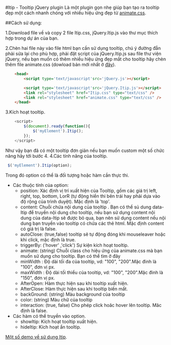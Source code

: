 #Itip - Tooltip jQuery plugin
Là một plugin gọn nhẹ  giúp bạn tạo ra tooltip đẹp một cách nhanh chóng với nhiều hiệu ứng đẹp từ [animate.css](http://daneden.github.io/animate.css/).

##Cách sử dụng: 

1.Download file về và copy 2 file Itip.css, jQuery.Itip.js vào thư mục thích hợp trong dự án của bạn.

2.Chèn hai file này vào file html bạn cần sử dụng tooltip, chú ý đường đẫn phải sửa lại cho phù hợp, phải đặt script của jQuery.Itip.js sau file thư viện jQuery, nếu bạn muốn có thêm nhiều hiệu ứng đẹp mắt cho tooltip hãy chèn thêm file animate.css (dowload bản mới nhất ở [đây](http://daneden.github.io/animate.css/)).
```html
	<head>
		<script type='text/javascript'src='jQuery.js'></script>

		<script type='text/javascript'src='jQuery.Itip.js'></script>
		<link rel="stylesheet" href="Itip.css" type="text/css" />
		<link rel="stylesheet" href="animate.css" type="text/css" />
	</head>
```

3.Kích hoạt tooltip.
```javascript
	<script>
		$(document).ready(function(){
			$('myElement').Itip();
		});
	</script>
```
  Như vậy bạn đã có một tooltip đơn giản nếu bạn muốn custom một số chức năng hãy tới bước 4.
4.Các tính năng của tooltip.
```javascript
 $('myElement').Itip(option);
```

Trong đó option có thể là đối tượng hoặc hàm cần thực thi.
* Các thuộc tính của option:
	* position: Xác định vị trí xuất hiện của Tooltip, gồm các giá trị left, right, top, bottom, LorR (tự động hiển thi bên trái hay phải dựa vào độ rộng của trình duyệt). Mặc định là 'top'.
	* content:   Chuỗi chứa nội dung của tooltip . Bạn có thể sủ dung data-Itip để truyền nội dung cho tooltip, nếu bạn sử dụng content nội dung của data-Itip sẽ được bỏ qua, bạn nên sử dụng content nếu nội dung bạn truyền vào tooltip có chứa các thẻ html. Mặc định content có giá trị là false.
	* autoClose: (true,false) tooltip sẽ tự động đóng khi mouseleaver hoặc khi click, mặc định là true.
	* triggerBy: ('hover' ,'click') Sự kiện kích hoạt tooltip.
	* animate:  (string) Chuỗi class cho hiệu ứng của animate.css mà bạn muốn sử dụng cho tooltip. Bạn có thể tìm ở đây
	* minWidth :  Độ dài tối đa của tooltip, vd: "100", "200".Mặc đinh là "100", đơn vị px.
	* maxWidth :  Độ dài tối thiểu của tooltip, vd: "100", "200".Mặc đinh là "150", đơn vị px.
	* AfterOpen: Hàm thực hiện sau khi tooltip xuất hiện.
	* AfterClose: Hàm thực hiện sau khi tooltip biến mất.
	* backGround: (string) Màu background của tooltip
	* color: (string) Màu chữ của tooltip
	* interaction: (true, false) Cho phép click hoăc hover lên tooltip. Măc định là false. 
* Các hàm có thể truyền vào option.
	* showItip: Kích hoạt tooltip xuất hiện.
	* hideItip: Kích hoạt ẩn tooltip.

[Một số demo về sử dụng Itip](http://thaitienblog.com/Itip_jQuery_plugin/demo.html#).




